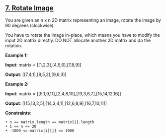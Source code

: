 <h2><a href="https://leetcode.com/problems/rotate-image/description/">7. Rotate Image</a></h2>

You are given an n x n 2D matrix representing an image, rotate the image by 90 degrees (clockwise).

You have to rotate the image in-place, which means you have to modify the input 2D matrix directly. DO NOT allocate another 2D matrix and do the rotation.

**Example 1:**

**Input**: matrix = [[1,2,3],[4,5,6],[7,8,9]]

**Output**: [[7,4,1],[8,5,2],[9,6,3]]


**Example 2:**

**Input**: matrix = [[5,1,9,11],[2,4,8,10],[13,3,6,7],[15,14,12,16]]

**Output**: [[15,13,2,5],[14,3,4,1],[12,6,8,9],[16,7,10,11]]


**Constraints**:

    • n == matrix.length == matrix[i].length
    • 1 <= n <= 20
    • -1000 <= matrix[i][j] <= 1000



